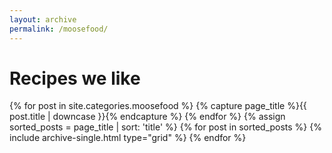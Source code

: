 ```yaml
---
layout: archive
permalink: /moosefood/
---
```


# Recipes we like

<div class="tiles">
{% for post in site.categories.moosefood %}
{% capture page_title %}{{ post.title | downcase }}{% endcapture %}
{% endfor %}
{% assign sorted_posts = page_title | sort: 'title' %}
{% for post in sorted_posts %}
  {% include archive-single.html type="grid" %}
{% endfor %}
</div><!-- /.tiles -->
